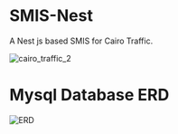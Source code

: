 # SMIS-Nest
A Nest js based SMIS for Cairo Traffic.

![cairo_traffic_2](https://github.com/DresdRam/SMIS-Nest/assets/65346053/e043e98f-5887-4805-973a-80053e0f6917)


# Mysql Database ERD
![ERD](https://github.com/DresdRam/SMIS-Nest/assets/65346053/43e73a67-d77c-4ed8-b06f-afa729c488b8)
